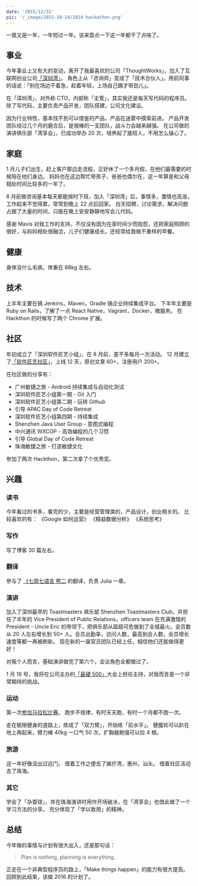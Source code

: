 ```yaml
---
date: '2015/12/31'
pic: '/_image/2015-10-24/1024 hackathon.png'
---
```


一晃又是一年，一年短过一年。该来盘点一下这一年都干了点啥了。

## 事业
今年事业上又有大的变动，离开了我最喜欢的公司「ThoughtWorks」，加入了互联网创业公司[「深圳湾」](http://shenzhenware.com)。
角色上从「咨询师」变成了「技术合伙人」。用前同事的话说：「别在场边干着急，趁着年轻，上场自己踢才带劲儿」。

在「深圳湾」，对外称 CTO，内部称「主管」，其实我还是每天写代码的程序员。
除了写代码，主要负责产品开发，团队搭建，公司文化建设。

因为行业特性，基本找不到可以借鉴的产品，产品在迷雾中摸索前进。
产品开发团队经过几个月的磨合后，是很棒的一支团队，战斗力会越来越强。
在公司做的演讲俱乐部「湾享会」，已成功举办 20 次，培养起了接班人，不用怎么操心了。

## 家庭
1 月儿子们出生，赶上客户那边走流程，正好休了一个多月假，在他们最需要的时候陪在他们身边。
妈妈也在这边帮忙带孩子，爸爸也偶尔在，这一年算是和父母相处时间比较多的一年了。

8 月前做咨询基本每天都能按时下班，加入「深圳湾」后，事情多，激情也高涨，工作起来不觉得累，常常到晚上 22 点后回家。
白天招聘，讨论需求，解决问题占据了大量的时间，只能在晚上安安静静地写会儿代码。

感谢 Mavis 对我工作的支持，不仅没有因为在家时间少而抱怨，还把家庭照顾的很好，与妈妈相处很融洽，儿子们健康成长。还经常给我做不重样的早餐。

## 健康
身体没什么毛病，体重在 68kg 左右。

## 技术
上半年主要在搞 Jenkins，Maven，Gradle 搞企业持续集成平台。
下半年主要是 Ruby on Rails，了解了一点 React Native，Vagrant，Docker，微服务。
在 Hackthon 的时候写了两个 Chrome 扩展。

## 社区
年初成立了「深圳软件匠艺小组」，在 8 月前，差不多每月一次活动。
12 月建立了[「软件匠艺社区」](https://codingstyle.cn)，上线 12 天，原创文章 60+，注册用户 200+。

在社区做的分享有：

* 广州敏捷之旅 - Android 持续集成与自动化测试
* 深圳软件匠艺小组第一期 - Git 入门
* 深圳软件匠艺小组第二期 - 玩转 Github
* 引导 APAC Day of Code Retreat
* 深圳软件匠艺小组第四期 - 持续集成
* Shenzhen Java User Group - 意图式编程
* 中兴通讯 WXCOP - 高效编程的几个习惯
* 引导 Global Day of Code Retreat
* 珠海敏捷之旅 - 打造敏捷文化

参加了两次 Hackthon，第二次拿了个优秀奖。

## 兴趣
### 读书
今年看过的书多，看完的少，主要是经营管理类的，产品设计，创业相关的。
比较喜欢的有：
《Google 如何运营》
《精益数据分析》
《系统思考》

### 写作
写了博客 30 篇左右。

### 翻译
参与了 [《七周七语言 卷二](https://book.douban.com/subject/26921107/) 的翻译，负责 Julia 一章。

### 演讲
加入了深圳最早的 Toastmasters 俱乐部 Shenzhen Toastmasters Club，并担任了半年的 Vice President of Public Relations，officers team 在充满激情的 President - Uncle Eric 的带领下，把俱乐部从趿趿可危做到了全城最火。会员数从 20 人左右增长到 50+ 人。会员出勤率，访问人数，最高到会人数，会员增长速度等都一再被刷新。
现在新的一届官员团队已经上任，相信他们还能做得更好！

对我个人而言，基础演讲做完了第六个，会议角色全都做过了。

1 月 16 号，我将在公司主办的[「最硬 500」](http://www.shenzhenware.com/events/1047030305)大会上担任主持，对我而言是一个非常期待的挑战。

### 运动
第一次[参加马拉松比赛](http://www.seabornlee.cn/post/sheng-huo/first-half-marathon)。
跑步不规律，有时天天跑，有时一个月都不跑一次。

走在极限健身的道路上，练成了「双力臂」，开始练「前水平」。
健腹轮可以趴在地上再起来，臂力棒 40kg 一口气 50 次，扩胸器勉强可以拉 4 根。

### 旅游
这一年好像没出过远门。
借着工作之便去了巽疗湾，惠州，汕头。
借着社区活动去了珠海。

### 其它
学会了「杂耍球」，并在珠海演讲时用作开场破冰，在「湾享会」也借此做了一个学习方法的分享。
充分体现了「学以致用」的精神。

## 总结
今年做的事情与计划有很大出入，还是那句话：
>Plan is nothing, planning is everything.

正走在一个非典型程序员的路上，「Make things happen」的能力有很大提高。
回顾到此结束，该做 2016 的计划了。
